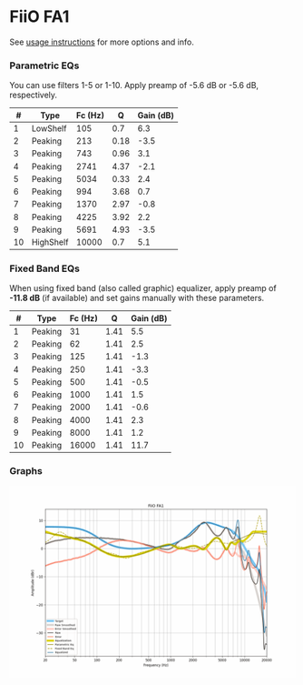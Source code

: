 # FiiO FA1
See [usage instructions](https://github.com/jaakkopasanen/AutoEq#usage) for more options and info.

### Parametric EQs
You can use filters 1-5 or 1-10. Apply preamp of -5.6 dB or -5.6 dB, respectively.

|   # | Type      |   Fc (Hz) |    Q |   Gain (dB) |
|-----|-----------|-----------|------|-------------|
|   1 | LowShelf  |       105 | 0.7  |         6.3 |
|   2 | Peaking   |       213 | 0.18 |        -3.5 |
|   3 | Peaking   |       743 | 0.96 |         3.1 |
|   4 | Peaking   |      2741 | 4.37 |        -2.1 |
|   5 | Peaking   |      5034 | 0.33 |         2.4 |
|   6 | Peaking   |       994 | 3.68 |         0.7 |
|   7 | Peaking   |      1370 | 2.97 |        -0.8 |
|   8 | Peaking   |      4225 | 3.92 |         2.2 |
|   9 | Peaking   |      5691 | 4.93 |        -3.5 |
|  10 | HighShelf |     10000 | 0.7  |         5.1 |

### Fixed Band EQs
When using fixed band (also called graphic) equalizer, apply preamp of **-11.8 dB** (if available) and set gains manually with these parameters.

|   # | Type    |   Fc (Hz) |    Q |   Gain (dB) |
|-----|---------|-----------|------|-------------|
|   1 | Peaking |        31 | 1.41 |         5.5 |
|   2 | Peaking |        62 | 1.41 |         2.5 |
|   3 | Peaking |       125 | 1.41 |        -1.3 |
|   4 | Peaking |       250 | 1.41 |        -3.3 |
|   5 | Peaking |       500 | 1.41 |        -0.5 |
|   6 | Peaking |      1000 | 1.41 |         1.5 |
|   7 | Peaking |      2000 | 1.41 |        -0.6 |
|   8 | Peaking |      4000 | 1.41 |         2.3 |
|   9 | Peaking |      8000 | 1.41 |         1.2 |
|  10 | Peaking |     16000 | 1.41 |        11.7 |

### Graphs
![](./FiiO%20FA1.png)
